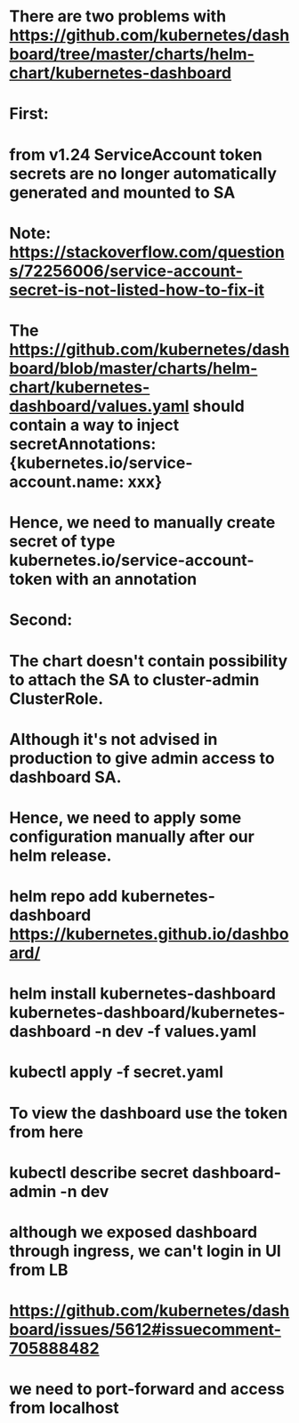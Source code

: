 # There are two problems with https://github.com/kubernetes/dashboard/tree/master/charts/helm-chart/kubernetes-dashboard

# First: 
# from v1.24 ServiceAccount token secrets are no longer automatically generated and mounted to SA
# Note: https://stackoverflow.com/questions/72256006/service-account-secret-is-not-listed-how-to-fix-it
# The https://github.com/kubernetes/dashboard/blob/master/charts/helm-chart/kubernetes-dashboard/values.yaml should contain a way to inject secretAnnotations: {kubernetes.io/service-account.name: xxx}
# Hence, we need to manually create secret of type kubernetes.io/service-account-token with an annotation

# Second:
# The chart doesn't contain possibility to attach the SA to cluster-admin ClusterRole. 
# Although it's not advised in production to give admin access to dashboard SA.

# Hence, we need to apply some configuration manually after our helm release.

# helm repo add kubernetes-dashboard https://kubernetes.github.io/dashboard/
# helm install kubernetes-dashboard kubernetes-dashboard/kubernetes-dashboard -n dev -f values.yaml
# kubectl apply -f secret.yaml 

# To view the dashboard use the token from here
# kubectl describe secret dashboard-admin -n dev

# although we exposed dashboard through ingress, we can't login in UI from LB
# https://github.com/kubernetes/dashboard/issues/5612#issuecomment-705888482
# we need to port-forward and access from localhost